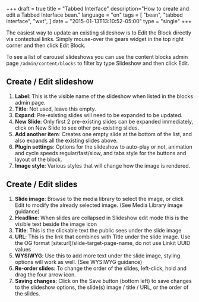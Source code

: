 +++
draft = true
title = "Tabbed Interface"
description="How to create and edit a Tabbed Interface bean."
language = "en"
tags = [
    "bean",
    "tabbed interface",
    "wxt",
]
date = "2015-01-13T13:10:52-05:00"
type = "single"
+++

The easiest way to update an existing slideshow is to Edit the Block directly via contextual links. Simply mouse-over the gears widget in the top right corner and then click Edit Block.

To see a list of carousel slideshows you can use the content blocks admin page `/admin/content/blocks` to filter by type Slideshow and then click Edit.

## Create / Edit slideshow

1.  **Label**: This is the visible name of the slideshow when listed in the blocks admin page.
2.  **Title**: Not used, leave this empty.
3.  **Expand**: Pre-existing slides will need to be expanded to be updated.
4.  **New Slide**: Only first 2 pre-existing slides can be expanded immediately, click on New Slide to see other pre-existing slides.
5.  **Add another item**: Creates one empty slide at the bottom of the list, and also expands all the existing slides above.
6.  **Plugin settings**: Options for the slideshow to auto-play or not, animation and cycle speeds regular/fast/slow, and tabs style for the buttons and layout of the block.
7.  **Image style**: Various styles that will change how the image is rendered.

## Create / Edit slides

1.  **Slide image**: Browse to the media library to select the image, or click Edit to modify the already selected image. (See Media Library image guidance)
2.  **Headline**: When slides are collapsed in Slideshow edit mode this is the visible text beside the image icon
3.  **Title**: This is the clickable text the public sees under the slide image
4.  **URL**: This is the link that combines with Title under the slide image. Use the OG format [site:url]/slide-target-page-name, do not use Linkit UUID values
5.  **WYSIWYG**: Use this to add more text under the slide image, styling options will work as well. (See WYSIWYG guidance)
6.  **Re-order slides**: To change the order of the slides, left-click, hold and drag the four arrow icon.
7.  **Saving changes**: Click on the Save button (bottom left) to save changes to the slideshow options, the slide(s) image / title / URL, or the order of the slides.

